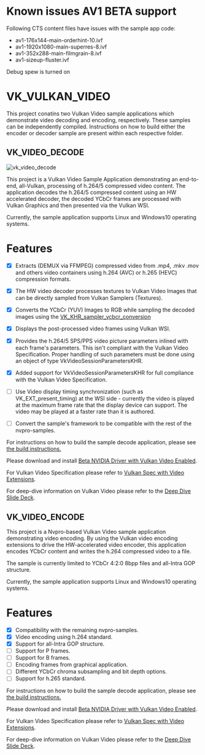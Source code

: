 # Known issues AV1 BETA support
Following CTS content files have issues with the sample app code:
- av1-176x144-main-orderhint-10.ivf
- av1-1920x1080-main-superres-8.ivf
- av1-352x288-main-filmgrain-8.ivf 
- av1-sizeup-fluster.ivf

Debug spew is turned on

# VK_VULKAN_VIDEO

This project conatins two Vulkan Video sample applications which demonstrate video decoding and encoding, respectively. These samples can be independently compiled. Instructions on how to build either the encoder or decoder sample are present within each respective folder.

## VK_VIDEO_DECODE

![vk_video_decode](vk_video_decoder/doc/VideoDecode.png)


This project is a Vulkan Video Sample Application demonstrating an end-to-end, all-Vulkan, processing of h.264/5 compressed video content. The application decodes the  h.264/5 compressed content using an HW accelerated decoder, the decoded YCbCr frames are processed with Vulkan Graphics and then presented via the Vulkan WSI.

Currently, the sample application supports Linux and Windows10 operating systems.


Features
========

- [x] Extracts (DEMUX via FFMPEG) compressed video from .mp4, .mkv .mov and others video containers using h.264 (AVC) or h.265 (HEVC) compression formats. 
- [x] The HW video decoder processes textures to Vulkan Video Images that can be directly sampled from Vulkan Samplers (Textures). 
- [x] Converts the YCbCr (YUV) Images to RGB while sampling the decoded images using the [VK_KHR_sampler_ycbcr_conversion](https://www.khronos.org/registry/vulkan/specs/1.2-extensions/man/html/VK_KHR_sampler_ycbcr_conversion.html)
- [x] Displays the post-processed video frames using Vulkan WSI.
- [x] Provides the h.264/5 SPS/PPS video picture parameters inlined with each frame's parameters. This isn't compliant with the Vulkan Video Specification. Proper handling of such parameters must be done using an object of type VkVideoSessionParametersKHR.
- [x] Added support for VkVideoSessionParametersKHR for full compliance with the Vulkan Video Specification.
- [ ] Use Video display timing synchronization (such as VK_EXT_present_timing) at the WSI side - currently the video is played at the maximum frame rate that the display device can support. The video may be played at a faster rate than it is authored.
- [ ] Convert the sample's framework to be compatible with the rest of the nvpro-samples.


For instructions on how to build the sample decode application, please see [the build instructions.](https://github.com/nvpro-samples/vk_video_samples/blob/main/vk_video_decoder/BUILD.md)

Please download and install [Beta NVIDIA Driver with Vulkan Video Enabled](https://developer.nvidia.com/vulkan-driver).

For Vulkan Video Specification please refer to [Vulkan Spec with Video Extensions](https://www.khronos.org/registry/vulkan/specs/1.2-extensions/html/vkspec.html).

For deep-dive information on Vulkan Video please refer to the [Deep Dive Slide Deck](https://www.khronos.org/assets/uploads/apis/Vulkan-Video-Deep-Dive-Apr21.pdf).

## VK_VIDEO_ENCODE

This project is a Nvpro-based Vulkan Video sample application demonstrating video encoding. By using the Vulkan video encoding extensions to drive the HW-accelerated video encoder, this application encodes YCbCr content and writes the h.264 compressed video to a file.

The sample is currently limited to YCbCr 4:2:0 8bpp files and all-Intra GOP structure.

Currently, the sample application supports Linux and Windows10 operating systems.

Features
========

- [x] Compatibility with the remaining nvpro-samples.
- [x] Video encoding using h.264 standard.
- [x] Support for all-Intra GOP structure.
- [ ] Support for P frames.
- [ ] Support for B frames.
- [ ] Encoding frames from graphical application.
- [ ] Different YCbCr chroma subsampling and bit depth options.
- [ ] Support for h.265 standard.

For instructions on how to build the sample decode application, please see [the build instructions.](https://github.com/nvpro-samples/vk_video_samples/blob/main/vk_video_encoder/BUILD.md)

Please download and install [Beta NVIDIA Driver with Vulkan Video Enabled](https://developer.nvidia.com/vulkan-driver).

For Vulkan Video Specification please refer to [Vulkan Spec with Video Extensions](https://www.khronos.org/registry/vulkan/specs/1.2-extensions/html/vkspec.html).

For deep-dive information on Vulkan Video please refer to the [Deep Dive Slide Deck](https://www.khronos.org/assets/uploads/apis/Vulkan-Video-Deep-Dive-Apr21.pdf).
